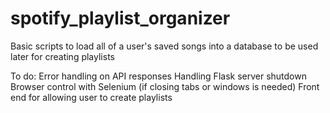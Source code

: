 # spotify_playlist_organizer

Basic scripts to load all of a user's saved songs into a database
    to be used later for creating playlists

To do:
Error handling on API responses
Handling Flask server shutdown
Browser control with Selenium (if closing tabs or windows is needed)
Front end for allowing user to create playlists
